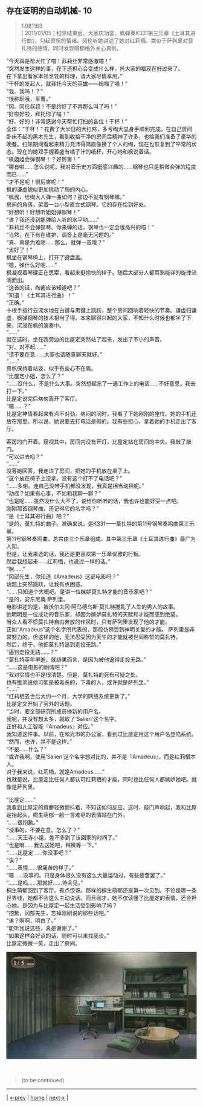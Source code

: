## 存在证明的自动机械- 10
> 1.081163  
> [ 2011/01/05 ] 扫除结束后。大家庆功宴，枫弹奏K331第三乐章《土耳其进行曲》，勾起真帆的情绪。冈伦听她讲述了她对红莉栖，类似于萨列里对莫扎特的感情。同时发现萌郁格外关心真帆。  

“今天真是帮大忙了喵！菲莉丝非常感激喵！”  
“突然发生这样的事，在下还担心会变成什么样。托大家的福现在好过来了。  
 在下拿出看家本领烹饪的料理，请大家尽情享用。”  
“干杯的发起人，就拜托今天的英雄——绹喵了喵！”  
“我、我吗！？”  
“很称职哦，军曹。”  
“冈、冈伦叔叔！不是约好了不再那么叫了吗！”  
“好啦好啦，拜托你了喵！”  
“好、好的！非常感谢今天帮忙打扫的各位！干杯！”  
全体：“干杯！”
花费了大半日的大扫除，多亏绹大显身手顺利完成。在自己房间卧床不起的黑木先生，看到收拾干净的房间后精神了许多，也给我们准备了豪华的晚餐。扫除期间看起来精力充沛得简直像换了个人的绹，现在也恢复到了平常的状态。现在的她双手握着盛有橘子汁的纸杯，开心地和枫说着话。  
“枫姐姐会弹钢琴！？好厉害！”  
“哪有啦……怎么说呢，我对音乐史方面挺感兴趣的……钢琴也只是稍微会弹的程度而已……”  
“才不是呢！很厉害呢！”  
枫的谦虚貌似更加挑动了绹的内心。  
“枫酱，给绹大人弹一曲如何？那边不就有钢琴嘛。”  
房间的角落，架着一台小型直立式钢琴。它的存在恰到好处。  
“好想听！好想听姐姐弹钢琴！”  
“诶？我还没到能弹给人听的水平哟……”  
“菲莉丝不会弹钢琴。你来弹的话，钢琴也一定会很高兴的喵！”  
“当然，在下有在维护，调音上是毫无问题的。”  
“真、真是为难呢……那么，就弹一首哦？”  
“太好了！”  
枫坐在钢琴椅上，打开了键盘盖。  
“嗯，弹什么好呢……”  
枫凝视着琴键正在思索，看起来挺愉快的样子。随后大部分人都耳熟能详的旋律流淌而出。  
“这首的话，绹酱应该知道吧？”  
“知道！《土耳其进行曲》！”  
“正确。”  
十根手指行云流水地在白键与黑键上跳跃，整个房间回响着轻快的节奏。谦虚归谦虚，枫弹钢琴的技术相当了得。本来聊得兴起的大家，不知什么时候也都坐了下来，沉浸在枫的演奏中。  
“……”  
就在这时，坐在我旁边的比屋定突然站了起来，发出了不小的声音。  
“对、对不起……”  
“请不要在意……大家也请随意聊天就好。”  
“……”  
真帆保持着站姿，似乎有些心不在焉。  
“比屋定小姐，怎么了？”  
“……没什么，不是什么大事。突然想起忘了一通工作上的电话……不好意思，我去打一下。”  
比屋定说完后匆匆离开了客厅。  
“嗯……？”  
比屋定神情看起来有点不对劲。纳闷的同时，我看了下她刚刚的座位。她的手机还放在那里。所以说，她说要去打电话是假的。我有些担心，拿着她的手机走出了客厅。  

客房的门开着。窥视其中，房间内没有开灯，比屋定站在房间的中央。我敲了敲门。  
“可以进去吗？”  
“……”  
没等她回答，我走进了房间，把她的手机放在桌子上。  
“这个放在椅子上没拿。没有这个打不了电话吧？”  
“……多谢。连自己没带手机都没发现，我真是相当动摇呢。”  
“动摇？如果有心事，不如和我聊一聊？”  
“也是呢……虽然没什么大不了，说给你听听的话，我也许也能好受一点吧。  
 刚刚那首钢琴曲，还记得它的名字吗？”  
“是《土耳其进行曲》吧？”  
“是的，莫扎特的曲子。准确来说，是K331——莫扎特的第11号钢琴奏鸣曲第三乐章。  
 第11号钢琴奏鸣曲，总共由三个乐章组成，其中第三乐章《土耳其进行曲》最广为人知。  
 但是，让我来选的话，我还是更喜欢第一乐章优雅的行板。  
 然后我想起来……红莉栖，也说过一样的话。”  
“啊……”  
“冈部先生，你知道《Amadeus》这部电影吗？”  
话题上突然跳跃，让我有点困惑。  
“……只知道个大概吧。是讲一位嫉妒莫扎特才能的音乐家吧？”  
“是的，安东尼奥·萨列里。  
 电影讲述的是，被沃尔夫冈·阿马德乌斯·莫扎特搅乱了人生的男人的故事。  
 他明明是一位成功的音乐家，却因为嫉妒莫扎特的天赋和才能而感到绝望。  
 当众人看不惯莫扎特自由奔放的作风时，只有萨列里发现了他的才能。  
 正如“Amadeus”这个名字所代表的，那般仿佛受到神明关爱的才能。
 萨列里是非常努力的。但这样的他，无法忍受因为天生的才能就被世间称赞的莫扎特。  
 然后，终于，他把莫扎特逼到走投无路。”  
“逼到走投无路……？”  
“莫扎特英年早逝，就结果而言，是因为被他逼得走投无路。”  
“……这是电影的剧情吧？”  
“我对实情也不是很清楚。但是，莫扎特的死有可疑之处。  
 也有推测说他可能是被毒杀的，下毒的人，或许就是萨列里。”  
“……”  
“红莉栖去世后大约一个月，大学的网络系统更新了。”  
比屋定又开始了另外的话题。  
“当时，要全部研究所成员换新的用户名。  
 我呢，并没有想太多，就取了‘Salieri’这个名字。  
 正好和人工智能『Amadeus』对应。”  
我知道这件事。以前，在和光市的办公室，看到过比屋定用这个用户名登陆系统。  
“然而，也许，并不是这样。”  
“不是……什么？”  
“或许我啊，使用‘Salieri’这个名字想对比的，并不是『Amadeus』，而是红莉栖本人。  
 对于我来说，红莉栖，就是Amadeus……”  
也就是说，比屋定比任何人都认可红莉栖的才能，同时也比任何人都嫉妒她吧。就像是萨列里。  

“比屋定……”  
我看到比屋定的肩膀轻微颤抖着，不知该如何反应。这时，敲门声响起，我和比屋定抬起头，桐生萌郁一脸一言难尽的表情站在门外。  
“……很抱歉。”  
“没事的，不要在意。怎么了？”  
“……天王寺小姐，差不多到了该回家的时间了。”  
“也是啊……我去送她吧，稍微等一下。”  
“……比屋定……你没事吧？”  
“诶？”  
“……表情……很痛苦的样子。”  
“嗯……没事的。只是身体很久没有这么大量运动过，有些疲惫罢了。”  
“……是吗……那就好……待会见。”  
桐生萌郁回到了客厅。有点惊讶。那样的桐生萌郁还是第一次见到。不论是哪一条世界线，她都不会这么主动说话。而且刚才，她不仅读懂了比屋定的表情，还会担心她。是因为与比屋定一起生活受到影响了吗？  
“抱歉，冈部先生，忘掉刚刚说的那些话吧。”  
“诶？啊啊，明白了。”  
“能听我说这些，真是谢谢了。”  
“如果这样会好点的话，随时可以来找我谈。”  
比屋定微微一笑，走出了房间。  

![](../img/0084-1.png)


<br/>

> (to be continued)
---

| [←prev](./0083) | [home](../../) | [next→](./0085) |
